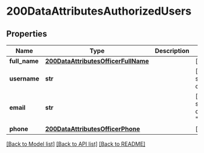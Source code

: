 # 200DataAttributesAuthorizedUsers


## Properties
Name | Type | Description | Notes
------------ | ------------- | ------------- | -------------
**full_name** | [**200DataAttributesOfficerFullName**](200DataAttributesOfficerFullName.md) |  | [optional] 
**username** | **str** |  | [optional]  if omitted the server will use the default value of "richard"
**email** | **str** |  | [optional]  if omitted the server will use the default value of "richard@piedpiper.com"
**phone** | [**200DataAttributesOfficerPhone**](200DataAttributesOfficerPhone.md) |  | [optional] 

[[Back to Model list]](../README.md#documentation-for-models) [[Back to API list]](../README.md#documentation-for-api-endpoints) [[Back to README]](../README.md)



